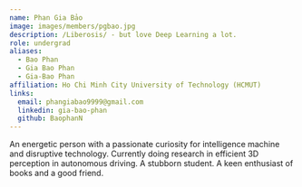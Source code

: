 ```yaml
---
name: Phan Gia Bảo
image: images/members/pgbao.jpg
description: /Liberosis/ - but love Deep Learning a lot.
role: undergrad
aliases:
  - Bao Phan
  - Gia Bao Phan
  - Gia-Bao Phan
affiliation: Ho Chi Minh City University of Technology (HCMUT)
links:
  email: phangiabao9999@gmail.com
  linkedin: gia-bao-phan
  github: BaophanN
---
```


An energetic person with a passionate curiosity for intelligence machine and disruptive technology. Currently doing research in efficient 3D perception in autonomous driving. A stubborn student. A keen enthusiast of books and a good friend.
